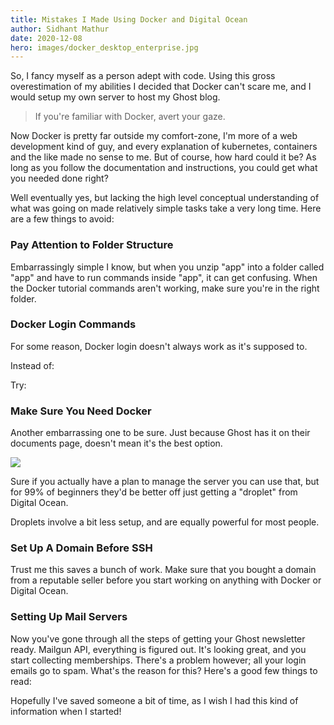 ```yaml
---
title: Mistakes I Made Using Docker and Digital Ocean
author: Sidhant Mathur
date: 2020-12-08
hero: images/docker_desktop_enterprise.jpg
---
```

So, I fancy myself as a person adept with code. Using this gross overestimation of my abilities I decided that Docker can't scare me, and I would setup my own server to host my Ghost blog.

> If you're familiar with Docker, avert your gaze.

Now Docker is pretty far outside my comfort-zone, I'm more of a web development kind of guy, and every explanation of kubernetes, containers and the like made no sense to me. But of course, how hard could it be? As long as you follow the documentation and instructions, you could get what you needed done right?

Well eventually yes, but lacking the high level conceptual understanding of what was going on made relatively simple tasks take a very long time. Here are a few things to avoid:

### Pay Attention to Folder Structure

Embarrassingly simple I know, but when you unzip "app" into a folder called "app" and have to run commands inside "app", it can get confusing. When the Docker tutorial commands aren't working, make sure you're in the right folder.

### Docker Login Commands

For some reason, Docker login doesn't always work as it's supposed to.

Instead of:

Try:

### Make Sure You Need Docker

Another embarrassing one to be sure. Just because Ghost has it on their documents page, doesn't mean it's the best option.

![](https://sidhantm.com/content/images/2020/08/ghostsnap.png)

Sure if you actually have a plan to manage the server you can use that, but for 99% of beginners they'd be better off just getting a "droplet" from Digital Ocean.

Droplets involve a bit less setup, and are equally powerful for most people.

### Set Up A Domain Before SSH

Trust me this saves a bunch of work. Make sure that you bought a domain from a reputable seller before you start working on anything with Docker or Digital Ocean.

### Setting Up Mail Servers

Now you've gone through all the steps of getting your Ghost newsletter ready. Mailgun API, everything is figured out. It's looking great, and you start collecting memberships. There's a problem however; all your login emails go to spam. What's the reason for this? Here's a good few things to read:

Hopefully I've saved someone a bit of time, as I wish I had this kind of information when I started!